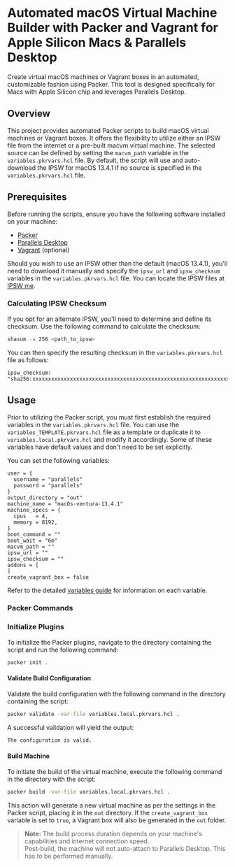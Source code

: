 # Automated macOS Virtual Machine Builder with Packer and Vagrant for Apple Silicon Macs & Parallels Desktop

Create virtual macOS machines or Vagrant boxes in an automated, customizable fashion using Packer. This tool is designed specifically for Macs with Apple Silicon chip and leverages Parallels Desktop.

## Overview

This project provides automated Packer scripts to build macOS virtual machines or Vagrant boxes. It offers the flexibility to utilize either an IPSW file from the internet or a pre-built macvm virtual machine. The selected source can be defined by setting the `macvm_path` variable in the `variables.pkrvars.hcl` file. By default, the script will use and auto-download the IPSW for macOS 13.4.1 if no source is specified in the `variables.pkrvars.hcl` file.

## Prerequisites

Before running the scripts, ensure you have the following software installed on your machine:

* [Packer](https://www.packer.io/)
* [Parallels Desktop](https://www.parallels.com/products/desktop/)
* [Vagrant](https://www.vagrantup.com/) (optional)

Should you wish to use an IPSW other than the default (macOS 13.4.1), you'll need to download it manually and specify the `ipsw_url` and `ipsw_checksum` variables in the `variables.pkrvars.hcl` file. You can locate the IPSW files at [IPSW me](https://ipsw.me/).

### Calculating IPSW Checksum

If you opt for an alternate IPSW, you'll need to determine and define its checksum. Use the following command to calculate the checksum:

```bash
shasum -a 256 <path_to_ipsw>
```

You can then specify the resulting checksum in the `variables.pkrvars.hcl` file as follows:

```hcl
ipsw_checksum: "sha256:xxxxxxxxxxxxxxxxxxxxxxxxxxxxxxxxxxxxxxxxxxxxxxxxxxxxxxxxxxxxxxxx"
```

## Usage

Prior to utilizing the Packer script, you must first establish the required variables in the `variables.pkrvars.hcl` file. You can use the `variables_TEMPLATE.pkrvars.hcl` file as a template or duplicate it to `variables.local.pkrvars.hcl` and modify it accordingly. Some of these variables have default values and don't need to be set explicitly.

You can set the following variables:

```hcl
user = {
  username = "parallels"
  password = "parallels"
}
output_directory = "out"
machine_name = "macOs-ventura-13.4.1"
machine_specs = {
  cpus   = 4,
  memory = 8192,
}
boot_command = ""
boot_wait = "6m"
macvm_path = ""
ipsw_url = ""
ipsw_checksum = ""
addons = [
]
create_vagrant_box = false
```

Refer to the detailed [variables guide](./VARIABLES.md) for information on each variable.

### Packer Commands

### Initialize Plugins

To initialize the Packer plugins, navigate to the directory containing the script and run the following command:

```bash
packer init .
```

#### Validate Build Configuration

Validate the build configuration with the following command in the directory containing the script:

```bash
packer validate -var-file variables.local.pkrvars.hcl .
```

A successful validation will yield the output:

```bash
The configuration is valid.
```

#### Build Machine

To initiate the build of the virtual machine, execute the following command in the directory with the script:

```bash
packer build -var-file variables.local.pkrvars.hcl .
```

This action will generate a new virtual machine as per the settings in the Packer script, placing it in the `out` directory. If the `create_vagrant_box` variable is set to `true`, a Vagrant box will also be generated in the `out` folder.

> **Note:** The build process duration depends on your machine's capabilities and internet connection speed.  
> Post-build, the machine will not auto-attach to Parallels Desktop. This has to be performed manually.
